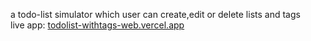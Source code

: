 a todo-list simulator which user can create,edit or delete lists and tags<br/>
live app: [todolist-withtags-web.vercel.app](https://todolist-withtags-web.vercel.app/)
